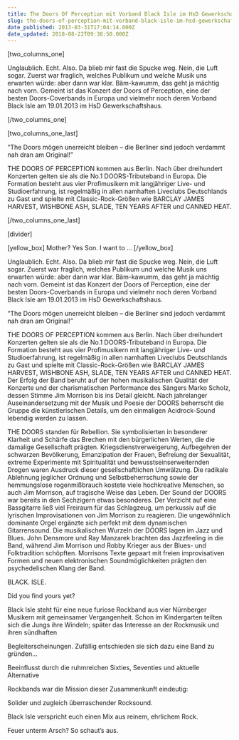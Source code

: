 ```yaml
---
title: The Doors Of Perception mit Vorband Black Isle im HsD Gewerkschaftshaus
slug: the-doors-of-perception-mit-vorband-black-isle-im-hsd-gewerkschaftshaus
date_published: 2013-03-31T17:04:14.000Z
date_updated: 2018-08-22T09:38:50.000Z
---
```


[two_columns_one]

Unglaublich. Echt. Also. Da blieb mir fast die Spucke weg. Nein, die Luft sogar. Zuerst war fraglich, welches Publikum und welche Musik uns erwarten würde: aber dann war klar. Bäm-kawumm, das geht ja mächtig nach vorn. Gemeint ist das Konzert der Doors of Perception, eine der besten Doors-Coverbands in Europa und vielmehr noch deren Vorband Black Isle am 19.01.2013 im HsD Gewerkschaftshaus. 

[/two_columns_one]

[two_columns_one_last]

“The Doors mögen unerreicht bleiben – die Berliner sind jedoch verdammt nah dran am Original!”

THE DOORS OF PERCEPTION kommen aus Berlin. Nach über dreihundert Konzerten gelten sie als die No.1 DOORS-Tributeband in Europa. Die Formation besteht aus vier Profimusikern mit langjähriger Live- und Studioerfahrung, ist regelmäßig in allen namhaften Liveclubs Deutschlands zu Gast und spielte mit Classic-Rock-Größen wie BARCLAY JAMES HARVEST, WISHBONE ASH, SLADE, TEN YEARS AFTER und CANNED HEAT.

[/two_columns_one_last]

[divider]

[yellow_box] Mother? Yes Son. I want to … [/yellow_box]

Unglaublich. Echt. Also. Da blieb mir fast die Spucke weg. Nein, die Luft sogar. Zuerst war fraglich, welches Publikum und welche Musik uns erwarten würde: aber dann war klar. Bäm-kawumm, das geht ja mächtig nach vorn. Gemeint ist das Konzert der Doors of Perception, eine der besten Doors-Coverbands in Europa und vielmehr noch deren Vorband Black Isle am 19.01.2013 im HsD Gewerkschaftshaus. 

“The Doors mögen unerreicht bleiben – die Berliner sind jedoch verdammt nah dran am Original!”

THE DOORS OF PERCEPTION kommen aus Berlin. Nach über dreihundert Konzerten gelten sie als die No.1 DOORS-Tributeband in Europa. Die Formation besteht aus vier Profimusikern mit langjähriger Live- und Studioerfahrung, ist regelmäßig in allen namhaften Liveclubs Deutschlands zu Gast und spielte mit Classic-Rock-Größen wie BARCLAY JAMES HARVEST, WISHBONE ASH, SLADE, TEN YEARS AFTER und CANNED HEAT. Der Erfolg der Band beruht auf der hohen musikalischen Qualität der Konzerte und der charismatischen Performance des Sängers Marko Scholz, dessen Stimme Jim Morrison bis ins Detail gleicht. Nach jahrelanger Auseinandersetzung mit der Musik und Poesie der DOORS beherrscht die Gruppe die künstlerischen Details, um den einmaligen Acidrock-Sound lebendig werden zu lassen.

THE DOORS standen für Rebellion. Sie symbolisierten in besonderer Klarheit und Schärfe das Brechen mit den bürgerlichen Werten, die die damalige Gesellschaft prägten. Kriegsdienstverweigerung, Aufbegehren der schwarzen Bevölkerung, Emanzipation der Frauen, Befreiung der Sexualität, extreme Experimente mit Spiritualität und bewusstseinserweiternden Drogen waren Ausdruck dieser gesellschaftlichen Umwälzung. Die radikale Ablehnung jeglicher Ordnung und Selbstbeherrschung sowie der hemmungslose rogenmißbrauch kostete viele hochkreative Menschen, so auch Jim Morrison, auf tragische Weise das Leben. Der Sound der DOORS war bereits in den Sechzigern etwas besonderes. Der Verzicht auf eine Bassgitarre ließ viel Freiraum für das Schlagzeug, um perkussiv auf die lyrischen Improvisationen von Jim Morrison zu reagieren. Die ungewöhnlich dominante Orgel ergänzte sich perfekt mit dem dynamischen Gitarrensound. Die musikalischen Wurzeln der DOORS lagen im Jazz und Blues. John Densmore und Ray Manzarek brachten das Jazzfeeling in die Band, während Jim Morrison und Robby Krieger aus der Blues- und Folktradition schöpften. Morrisons Texte gepaart mit freien improvisativen Formen und neuen elektronischen Soundmöglichkeiten prägten den psychedelischen Klang der Band.

BLACK. ISLE.

Did you find yours yet?

Black Isle steht für eine neue furiose Rockband aus vier Nürnberger Musikern mit gemeinsamer Vergangenheit. Schon im Kindergarten teilten sich die Jungs ihre Windeln; später das Interesse an der Rockmusik und ihren sündhaften

Begleiterscheinungen. Zufällig entschieden sie sich dazu eine Band zu gründen...

Beeinflusst durch die ruhmreichen Sixties, Seventies und aktuelle Alternative

Rockbands war die Mission dieser Zusammenkunft eindeutig:

Solider und zugleich überraschender Rocksound.

Black Isle verspricht euch einen Mix aus reinem, ehrlichem Rock.

Feuer unterm Arsch? So schaut’s aus.

